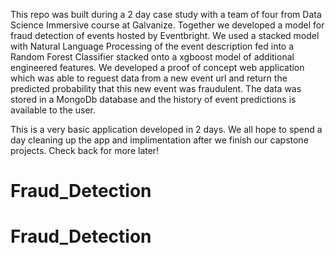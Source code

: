 This repo was built during a 2 day case study with a team of four from Data Science Immersive course at Galvanize. Together we developed a model for fraud detection of events hosted by Eventbright. We used a stacked model with Natural Language Processing of the event description fed into a Random Forest Classifier stacked onto a xgboost model of additional engineered features. We developed a proof of concept web application which was able to reguest data from a new event url and return the predicted probability that this new event was fraudulent. The data was stored in a MongoDb database and the history of event predictions is available to the user. 

This is a very basic application developed in 2 days. We all hope to spend a day cleaning up the app and implimentation after we finish our capstone projects. Check back for more later!
# Fraud_Detection
# Fraud_Detection

